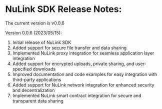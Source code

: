 # NuLink SDK Release Notes:


The current version is  v0.0.6

Version 0.0.6 (2023/05/15):
1. Initial release of NuLink SDK
2. Added support for secure file transfer and data sharing
3. Implemented NuLink proxy integration for seamless application layer integration
4. Added support for encrypted uploads, private sharing, and user-specified downloads
5. Improved documentation and code examples for easy integration with third-party applications
6. Added support for NuLink network integration for enhanced security and decentralization
7. Implemented NuLink smart contract integration for secure and transparent data sharing